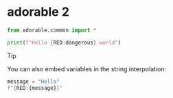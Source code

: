 # adorable 2

```python
from adorable.common import *

print(f"Hello {RED:dangerous} world")
```

> [!TIP]
> You can also embed variables in the string interpolation:
>
> ```python
> message = "Hello"
> f"{RED:{message}}"
> ```
